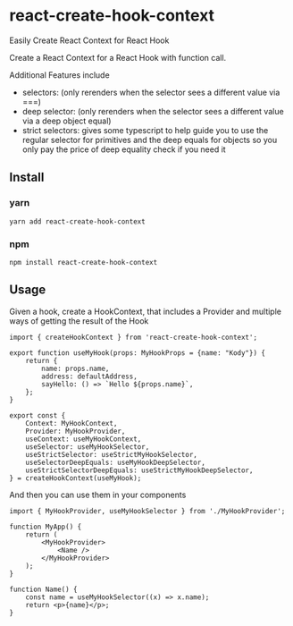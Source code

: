 # react-create-hook-context
Easily Create React Context for React Hook

Create a React Context for a React Hook with function call. 

Additional Features include
- selectors: (only rerenders when the selector sees a different value via ===)
- deep selector: (only rerenders when the selector sees a different value via a deep object equal)
- strict selectors: gives some typescript to help guide you to use the regular selector for primitives and the deep equals for objects so you only pay the price of deep equality check if you need it

## Install

### yarn

```shell
yarn add react-create-hook-context
```

### npm

```shell
npm install react-create-hook-context
```

## Usage

Given a hook, create a HookContext, that includes a Provider and multiple ways of getting the result of the Hook

```tsx
import { createHookContext } from 'react-create-hook-context';

export function useMyHook(props: MyHookProps = {name: "Kody"}) {
    return {
        name: props.name,
        address: defaultAddress,
        sayHello: () => `Hello ${props.name}`,
    };
}

export const {
    Context: MyHookContext,
    Provider: MyHookProvider,
    useContext: useMyHookContext,
    useSelector: useMyHookSelector,
    useStrictSelector: useStrictMyHookSelector,
    useSelectorDeepEquals: useMyHookDeepSelector,
    useStrictSelectorDeepEquals: useStrictMyHookDeepSelector,
} = createHookContext(useMyHook);
```

And then you can use them in your components

```tsx
import { MyHookProvider, useMyHookSelector } from './MyHookProvider';

function MyApp() {
    return (
        <MyHookProvider>
            <Name />
        </MyHookProvider>
    );
}

function Name() {
    const name = useMyHookSelector((x) => x.name);
    return <p>{name}</p>;
}
```
